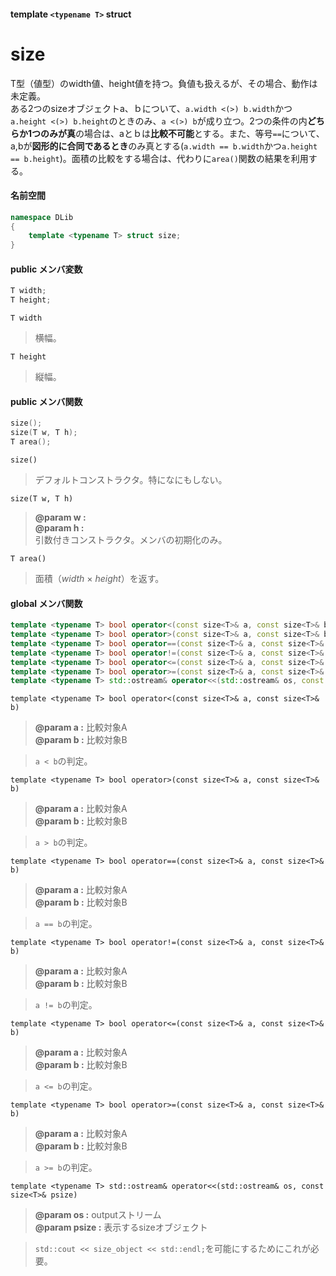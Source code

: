 #### template `<typename T>` struct
# size
T型（値型）のwidth値、height値を持つ。負値も扱えるが、その場合、動作は未定義。  
ある2つのsizeオブジェクトa、ｂについて、`a.width <(>) b.width`かつ`a.height <(>) b.height`のときのみ、`a <(>) b`が成り立つ。2つの条件の内**どちらか1つのみが真**の場合は、aとｂは**比較不可能**とする。また、等号`==`について、a,bが**図形的に合同であるとき**のみ真とする(`a.width == b.width`かつ`a.height == b.height`)。面積の比較をする場合は、代わりに`area()`関数の結果を利用する。

#### 名前空間
```c++
namespace DLib
{
	template <typename T> struct size;
}
```

#### public メンバ変数
```c++
T width;
T height;
```

`T width`
>横幅。

`T height`
>縦幅。

#### public メンバ関数
```c++
size();
size(T w, T h);
T area();
```

`size()`
>デフォルトコンストラクタ。特になにもしない。

`size(T w, T h)`
>**@param w :**  
>**@param h :**  
>引数付きコンストラクタ。メンバの初期化のみ。

`T area()`
>面積（*width* × *height*）を返す。

#### global メンバ関数
```c++
template <typename T> bool operator<(const size<T>& a, const size<T>& b);
template <typename T> bool operator>(const size<T>& a, const size<T>& b);
template <typename T> bool operator==(const size<T>& a, const size<T>& b);
template <typename T> bool operator!=(const size<T>& a, const size<T>& b);
template <typename T> bool operator<=(const size<T>& a, const size<T>& b);
template <typename T> bool operator>=(const size<T>& a, const size<T>& b);
template <typename T> std::ostream& operator<<(std::ostream& os, const size<T>& psize);
```

`template <typename T> bool operator<(const size<T>& a, const size<T>& b)`
>**@param a :** 比較対象A  
>**@param b :** 比較対象B  

>`a < b`の判定。

`template <typename T> bool operator>(const size<T>& a, const size<T>& b)`
>**@param a :** 比較対象A  
>**@param b :** 比較対象B  

>`a > b`の判定。

`template <typename T> bool operator==(const size<T>& a, const size<T>& b)`
>**@param a :** 比較対象A  
>**@param b :** 比較対象B  

>`a == b`の判定。

`template <typename T> bool operator!=(const size<T>& a, const size<T>& b)`
>**@param a :** 比較対象A  
>**@param b :** 比較対象B  

>`a != b`の判定。

`template <typename T> bool operator<=(const size<T>& a, const size<T>& b)`
>**@param a :** 比較対象A  
>**@param b :** 比較対象B  

>`a <= b`の判定。

`template <typename T> bool operator>=(const size<T>& a, const size<T>& b)`
>**@param a :** 比較対象A  
>**@param b :** 比較対象B  

>`a >= b`の判定。

`template <typename T> std::ostream& operator<<(std::ostream& os, const size<T>& psize)`
>**@param os    :** outputストリーム  
>**@param psize :** 表示するsizeオブジェクト  

>`std::cout << size_object << std::endl;`を可能にするためにこれが必要。
